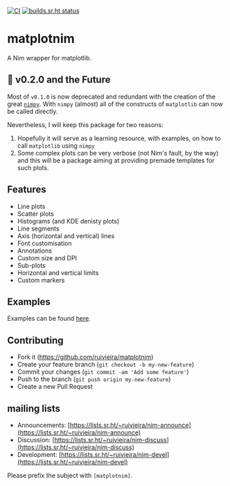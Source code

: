 [![CI](https://github.com/ruivieira/matplotnim/actions/workflows/test.yml/badge.svg)](https://github.com/ruivieira/matplotnim/actions/workflows/test.yml) [![builds.sr.ht status](https://builds.sr.ht/~ruivieira/matplotnim/commits/.build.yml.svg)](https://builds.sr.ht/~ruivieira/matplotnim/commits/.build.yml?)

# matplotnim

A Nim wrapper for matplotlib.

## 🔮 v0.2.0 and the Future

Most of `v0.1.0` is now deprecated and redundant with the creation of
the great [`nimpy`](https://github.com/yglukhov/nimpy).
With `nimpy` (almost) all of the constructs of `matplotlib` can now
be called directly.

Nevertheless, I will keep this package for two reasons:

1. Hopefully it will serve as a learning resource, with examples, on how to call
   `matplotlib` using `nimpy`
2. Some complex plots can be very verbose (not Nim's fault, by the way) and this
   will be a package aiming at providing premade templates for such plots.

## Features

- Line plots
- Scatter plots
- Histograms (and KDE denisty plots)
- Line segments
- Axis (horizontal and vertical) lines
- Font customisation
- Annotations
- Custom size and DPI
- Sub-plots
- Horizontal and vertical limits
- Custom markers

## Examples

Examples can be found [here](docs/README.md).

## Contributing

- Fork it (https://github.com/ruivieira/matplotnim)
- Create your feature branch (`git checkout -b my-new-feature`)
- Commit your changes (`git commit -am 'Add some feature'`)
- Push to the branch (`git push origin my-new-feature`)
- Create a new Pull Request

## mailing lists

- Announcements: [https://lists.sr.ht/~ruivieira/nim-announce](https://lists.sr.ht/~ruivieira/nim-announce)
- Discussion: [https://lists.sr.ht/~ruivieira/nim-discuss](https://lists.sr.ht/~ruivieira/nim-discuss)
- Development: [https://lists.sr.ht/~ruivieira/nim-devel](https://lists.sr.ht/~ruivieira/nim-devel)

Please prefix the subject with `[matplotnim]`.
